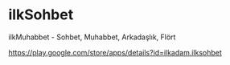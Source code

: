 # ilkSohbet
ilkMuhabbet - Sohbet, Muhabbet, Arkadaşlık, Flört

https://play.google.com/store/apps/details?id=ilkadam.ilksohbet
